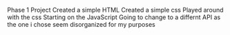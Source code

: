 Phase 1 Project
Created a simple HTML
Created a simple css
Played around with the css
Starting on the JavaScript
Going to change to a differnt API as the one i chose seem disorganized for my purposes

